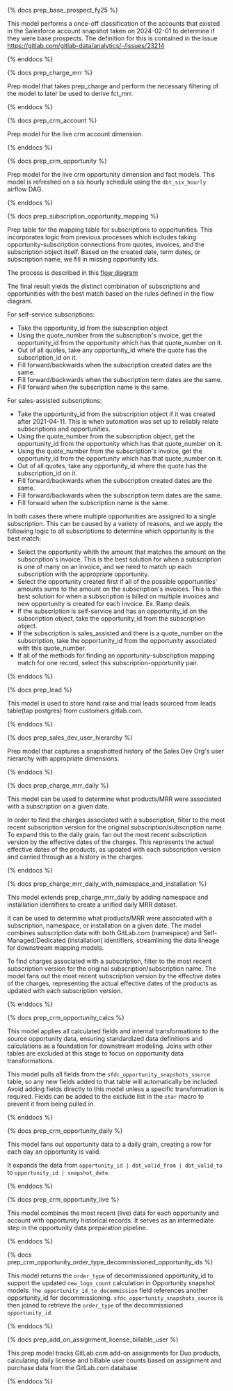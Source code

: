 {% docs prep_base_prospect_fy25 %}

This model performs a once-off classification of the accounts that existed in the Salesforce account snapshot taken on 2024-02-01 to determine if they were base prospects. The definition for this is contained in the issue https://gitlab.com/gitlab-data/analytics/-/issues/23214

{% enddocs %}

{% docs prep_charge_mrr %}

Prep model that takes prep_charge and perform the necessary filtering of the model to later be used to derive fct_mrr.

{% enddocs %}

{% docs prep_crm_account %}

Prep model for the live crm account dimension.

{% enddocs %}

{% docs prep_crm_opportunity %}

Prep model for the live crm opportunity dimension and fact models. This model is refreshed on a six hourly schedule using the `dbt_six_hourly` airflow DAG.

{% enddocs %}

{% docs prep_subscription_opportunity_mapping %}

 Prep table for the mapping table for subscriptions to opportunities. This incorporates logic from previous processes which includes taking opportunity-subscription connections from quotes, invoices, and the subscription object itself. Based on the created date, term dates, or subscription name, we fill in missing opportunity ids.

 The process is described in this [flow diagram](https://lucid.app/lucidchart/e7661694-61ed-4317-b648-d054be9aff0e/edit?viewport_loc=-76%2C296%2C3590%2C1856%2C0_0&invitationId=inv_f50ea2e1-1ea8-47ca-b950-75b723273b00)

 The final result yields the distinct combination of subscriptions and opportunities with the best match based on the rules defined in the flow diagram.

 For self-service subscriptions:
 - Take the opportunity_id from the subscription object
 - Using the quote_number from the subscription's invoice, get the opportunity_id from the opportunity which has that quote_number on it.
 - Out of all quotes, take any opportunity_id where the quote has the subscription_id on it.
 - Fill forward/backwards when the subscription created dates are the same.
 - Fill forward/backwards when the subscription term dates are the same.
 - Fill forward when the subscription name is the same.

 For sales-assisted subscriptions:
 - Take the opportunity_id from the subscription object if it was created after 2021-04-11. This is when automation was set up to reliably relate subscriptions and opportunities.
 - Using the quote_number from the subscription object, get the opportunity_id from the opportunity which has that quote_number on it.
 - Using the quote_number from the subscription's invoice, get the opportunity_id from the opportunity which has that quote_number on it.
 - Out of all quotes, take any opportunity_id where the quote has the subscription_id on it.
 - Fill forward/backwards when the subscription created dates are the same.
 - Fill forward/backwards when the subscription term dates are the same.
 - Fill forward when the subscription name is the same.

 In both cases there where multiple opportunities are assigned to a single subscription. This can be caused by a variety of reasons, and we apply the following logic to all subscriptions to determine which opportunity is the best match:
 - Select the opportunity whith the amount that matches the amount on the subscription's invoice. This is the best solution for when a subscription is one of many on an invoice, and we need to match up each subscription with the appropriate opportunity.
 - Select the opportunity created first if all of the possible opportunities' amounts sums to the amount on the subscription's invoices. This is the best solution for when a subscription is billed on multiple invoices and new opportunity is created for each invoice. Ex. Ramp deals
 - If the subscription is self-service and has an opportunity_id on the subscription object, take the opportunity_id from the subscription object.
 - If the subscription is sales_assisted and there is a quote_number on the subscription, take the opportunity_id from the opportunity associated with this quote_number.
 - If all of the methods for finding an opportunity-subscription mapping match for one record, select this subscription-opportunity pair.

{% enddocs %}


{% docs prep_lead %}

This model is used to store hand raise and trial leads sourced from leads table(tap postgres) from customers.gitlab.com.

{% enddocs %}

{% docs prep_sales_dev_user_hierarchy %}

Prep model that captures a snapshotted history of the Sales Dev Org's user hierarchy with appropriate dimensions. 

{% enddocs %}

{% docs prep_charge_mrr_daily %}

This model can be used to determine what products/MRR were associated with a subscription on a given date.

In order to find the charges associated with a subscription, filter to the most recent subscription version for the original subscription/subscription name. To expand this to the daily grain, fan out the most recent subscription version by the effective dates of the charges.
This represents the actual effective dates of the products, as updated with each subscription version and carried through as
a history in the charges.

{% enddocs %}

{% docs prep_charge_mrr_daily_with_namespace_and_installation %}

This model extends prep_charge_mrr_daily by adding namespace and installation identifiers to create a unified daily MRR dataset.

It can be used to determine what products/MRR were associated with a subscription, namespace, or installation on a given date. The model combines subscription data with both GitLab.com (namespace) and Self-Managed/Dedicated (installation) identifiers, streamlining the data lineage for downstream mapping models.

To find charges associated with a subscription, filter to the most recent subscription version for the original subscription/subscription name. The model fans out the most recent subscription version by the effective dates of the charges, representing the actual effective dates of the products as updated with each subscription version.

{% enddocs %}

{% docs prep_crm_opportunity_calcs %}

This model applies all calculated fields and internal transformations to the source opportunity data, ensuring standardized data definitions and calculations as a foundation for downstream modeling. Joins with other tables are excluded at this stage to focus on opportunity data transformations. 

This model pulls all fields from the `sfdc_opportunity_snapshots_source` table, so any new fields added to that table will automatically be included. Avoid adding fields directly to this model unless a specific transformation is required. Fields can be added to the exclude list in the `star` macro to prevent it from being pulled in.

{% enddocs %}

{% docs prep_crm_opportunity_daily %}

This model fans out opportunity data to a daily grain, creating a row for each day an opportunity is valid.

It expands the data from `opportunity_id | dbt_valid_from | dbt_valid_to` to `opportunity_id | snapshot_date`.

{% enddocs %}

{% docs prep_crm_opportunity_live %}

This model combines the most recent (live) data for each opportunity and account with opportunity historical records. It serves as an intermediate step in the opportunity data preparation pipeline.

{% enddocs %}

{% docs prep_crm_opportunity_order_type_decommissioned_opportunity_ids %}

This model returns the `order_type` of decommissioned opportunity_id to support the updated `new_logo_count` calculation in Opportunity snapshot models.
`The opportunity_id_to_decommission` field references another opportunity_id for decommissioning. `sfdc_opportunity_snapshots_source` is then joined to retrieve the `order_type` of the decommissioned `opportunity_id`.

{% enddocs %}

{% docs prep_add_on_assignment_license_billable_user %}

This prep model tracks GitLab.com add-on assignments for Duo products, calculating daily license and 
billable user counts based on assignment and purchase data from the GitLab.com database.

{% enddocs %}
